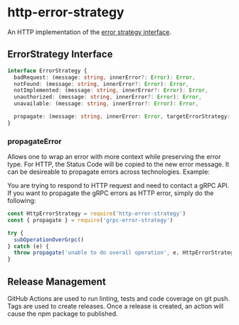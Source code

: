 # http-error-strategy

An HTTP implementation of the [error strategy interface](#error-strategy-interface).

## ErrorStrategy Interface

```typescript
interface ErrorStrategy {
  badRequest: (message: string, innerError?: Error): Error,
  notFound: (message: string, innerError?: Error): Error,
  notImplemented: (message: string, innerError?: Error): Error,
  unauthorized: (message: string, innerError?: Error): Error,
  unavailable: (message: string, innerError?: Error): Error,

  propagate: (message: string, innerError: Error, targetErrorStrategy: ErrorStrategy): Error
}
```

### propagateError

Allows one to wrap an error with more context while preserving the error type. For HTTP, the Status Code will be copied to the new error message. It can be desireable to propagate errors across technologies. Example:

You are trying to respond to HTTP request and need to contact a gRPC API. If you want to propagate the gRPC errors as HTTP error, simply do the following:

```javascript
const HttpErrorStrategy = require('http-error-strategy')
const { propagate } = require('grpc-error-strategy')

try {
  subOperationOverGrpc()
} catch (e) {
  throw propagate('unable to do overall operation', e, HttpErrorStrategy)
}
```

## Release Management

GitHub Actions are used to run linting, tests and code coverage on git push. Tags are used to create releases. Once a release is created, an action will cause the npm package to published.

